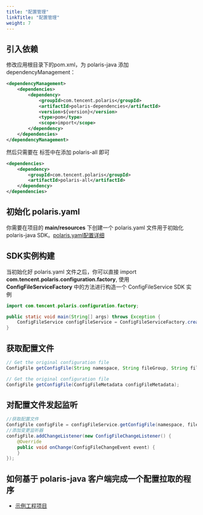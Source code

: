 ```yaml
---
title: "配置管理"
linkTitle: "配置管理"
weight: 7
---
```


## 引入依赖

修改应用根目录下的pom.xml，为 polaris-java 添加 dependencyManagement：

```xml
<dependencyManagement>
    <dependencies>
        <dependency>
            <groupId>com.tencent.polaris</groupId>
            <artifactId>polaris-dependencies</artifactId>
            <version>${version}</version>
            <type>pom</type>
            <scope>import</scope>
        </dependency>
    </dependencies>
</dependencyManagement>
```

然后只需要在 **<dependencies></dependencies>** 标签中在添加 polaris-all 即可

```xml
<dependencies>
    <dependency>
        <groupId>com.tencent.polaris</groupId>
        <artifactId>polaris-all</artifactId>
    </dependency>
</dependencies>
```


## 初始化 polaris.yaml

你需要在项目的 **main/resources** 下创建一个 polaris.yaml 文件用于初始化 polaris-java SDK。[polaris.yaml配置详细](https://github.com/polarismesh/polaris-java/blob/main/polaris-common/polaris-config-default/src/main/resources/conf/default-config.yml)


## SDK实例构建

当初始化好 polaris.yaml 文件之后，你可以直接 import **com.tencent.polaris.configuration.factory**, 使用 **ConfigFileServiceFactory** 中的方法进行构造一个 ConfigFileService SDK 实例

```java
import com.tencent.polaris.configuration.factory;

public static void main(String[] args) throws Exception {
    ConfigFileService configFileService = ConfigFileServiceFactory.createConfigFileService();
}
```

## 获取配置文件

```java
// Get the original configuration file
ConfigFile getConfigFile(String namespace, String fileGroup, String fileName);

// Get the original configuration file
ConfigFile getConfigFile(ConfigFileMetadata configFileMetadata);
```

## 对配置文件发起监听

```java
//获取配置文件
ConfigFile configFile = configFileService.getConfigFile(namespace, fileGroup, fileName);
//添加变更监听器
configFile.addChangeListener(new ConfigFileChangeListener() {
	@Override
	public void onChange(ConfigFileChangeEvent event) {
	}
});
```


## 如何基于 polaris-java 客户端完成一个配置拉取的程序

- [示例工程项目](https://github.com/polarismesh/polaris-java/tree/main/polaris-examples/configuration-example/src/main/java/com/tencent/polaris/configuration/example)

